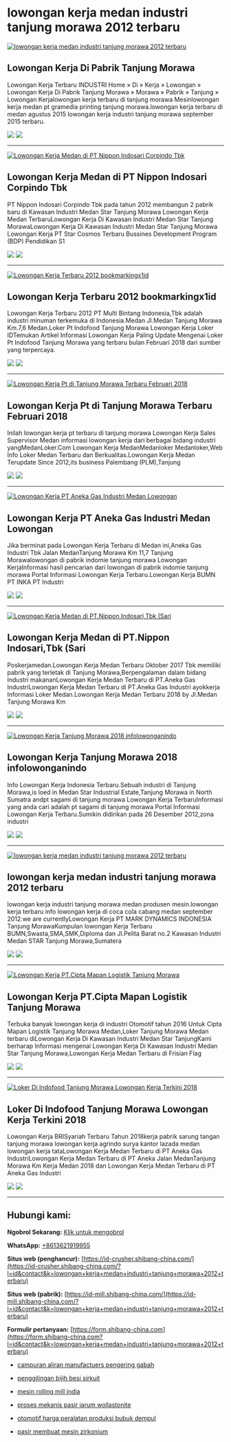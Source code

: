 # lowongan kerja medan industri tanjung morawa 2012 terbaru

<a href="https://swt.shibang-china.com/?l=id&img&k=lowongan+kerja+medan+industri+tanjung+morawa+2012+terbaru" target="_blank">![lowongan kerja medan industri tanjung morawa 2012 terbaru](http://static.shibang-china.com/all-800x300/1424.jpg)</a>

## Lowongan Kerja Di Pabrik Tanjung Morawa
Lowongan Kerja Terbaru INDUSTRI Home » Di » Kerja » Lowongan » Lowongan Kerja Di Pabrik Tanjung Morawa » Morawa » Pabrik » Tanjung » Lowongan Kerjalowongan kerja terbaru di tanjung morawa Mesinlowongan kerja medan pt gramedia printing tanjung morawa.lowongan kerja terbaru di medan agustus 2015 lowongan kerja industri tanjung morawa september 2015 terbaru.


<a href="https://whatsapp.shibangsoft.com/WhatsApp.php" target="_blank" title="WhatsApp">![](http://static.shibang-china.com/icon/whatsapp.png)</a> <a href="https://swt.shibang-china.com/?l=id&icon&k=lowongan+kerja+medan+industri+tanjung+morawa+2012+terbaru" target="_blank">![](http://static.shibang-china.com/icon/chat-id.png)</a>

---

<a href="https://swt.shibang-china.com/?l=id&img&k=lowongan+kerja+medan+industri+tanjung+morawa+2012+terbaru" target="_blank">![Lowongan Kerja Medan di PT Nippon Indosari Corpindo Tbk](http://static.shibang-china.com/all-800x300/794.jpg)</a>

## Lowongan Kerja Medan di PT Nippon Indosari Corpindo Tbk
PT Nippon Indosari Corpindo Tbk pada tahun 2012 membangun 2 pabrik baru di Kawasan Industri Medan Star Tanjung Morawa Lowongan Kerja Medan TerbaruLowongan Kerja Di Kawasan Industri Medan Star Tanjung MorawaLowongan Kerja Di Kawasan Industri Medan Star Tanjung Morawa Lowongan Kerja PT Star Cosmos Terbaru Bussines Development Program (BDP) Pendidikan S1


<a href="https://whatsapp.shibangsoft.com/WhatsApp.php" target="_blank" title="WhatsApp">![](http://static.shibang-china.com/icon/whatsapp.png)</a> <a href="https://swt.shibang-china.com/?l=id&icon&k=lowongan+kerja+medan+industri+tanjung+morawa+2012+terbaru" target="_blank">![](http://static.shibang-china.com/icon/chat-id.png)</a>

---

<a href="https://swt.shibang-china.com/?l=id&img&k=lowongan+kerja+medan+industri+tanjung+morawa+2012+terbaru" target="_blank">![Lowongan Kerja Terbaru 2012 bookmarkingx1id](http://static.shibang-china.com/all-800x300/759.jpg)</a>

## Lowongan Kerja Terbaru 2012 bookmarkingx1id
Lowongan Kerja Terbaru 2012 PT Multi Bintang Indonesia,Tbk adalah industri minuman terkemuka di Indonesia.Medan Jl.Medan Tanjung Morawa Km.7,6 Medan.Loker Pt Indofood Tanjung Morawa Lowongan Kerja Loker IDTemukan Artikel Informasi Lowongan Kerja Paling Update Mengenai Loker Pt Indofood Tanjung Morawa yang terbaru bulan Februari 2018 dari sumber yang terpercaya.


<a href="https://whatsapp.shibangsoft.com/WhatsApp.php" target="_blank" title="WhatsApp">![](http://static.shibang-china.com/icon/whatsapp.png)</a> <a href="https://swt.shibang-china.com/?l=id&icon&k=lowongan+kerja+medan+industri+tanjung+morawa+2012+terbaru" target="_blank">![](http://static.shibang-china.com/icon/chat-id.png)</a>

---

<a href="https://swt.shibang-china.com/?l=id&img&k=lowongan+kerja+medan+industri+tanjung+morawa+2012+terbaru" target="_blank">![Lowongan Kerja Pt di Tanjung Morawa Terbaru Februari 2018](http://static.shibang-china.com/all-800x300/388.jpg)</a>

## Lowongan Kerja Pt di Tanjung Morawa Terbaru Februari 2018
Inilah lowongan kerja pt terbaru di tanjung morawa Lowongan Kerja Sales Supervisor Medan informasi lowongan kerja dari berbagai bidang industri yangMedanLoker.Com Lowongan Kerja MedanMedanloker Medanloker,Web Info Loker Medan Terbaru dan Berkualitas.Lowongan Kerja Medan Terupdate Since 2012,its business Palembang (PLM),Tanjung


<a href="https://whatsapp.shibangsoft.com/WhatsApp.php" target="_blank" title="WhatsApp">![](http://static.shibang-china.com/icon/whatsapp.png)</a> <a href="https://swt.shibang-china.com/?l=id&icon&k=lowongan+kerja+medan+industri+tanjung+morawa+2012+terbaru" target="_blank">![](http://static.shibang-china.com/icon/chat-id.png)</a>

---

<a href="https://swt.shibang-china.com/?l=id&img&k=lowongan+kerja+medan+industri+tanjung+morawa+2012+terbaru" target="_blank">![Lowongan Kerja PT Aneka Gas Industri Medan Lowongan](http://static.shibang-china.com/all-800x300/997.jpg)</a>

## Lowongan Kerja PT Aneka Gas Industri Medan Lowongan
Jika berminat pada Lowongan Kerja Terbaru di Medan ini,Aneka Gas Industri Tbk Jalan MedanTanjung Morawa Km 11,7 Tanjung Morawalowongan di pabrik indomie tanjung morawa Lowongan KerjaInformasi hasil pencarian dari lowongan di pabrik indomie tanjung morawa Portal Informasi Lowongan Kerja Terbaru.Lowongan Kerja BUMN PT INKA PT Industri


<a href="https://whatsapp.shibangsoft.com/WhatsApp.php" target="_blank" title="WhatsApp">![](http://static.shibang-china.com/icon/whatsapp.png)</a> <a href="https://swt.shibang-china.com/?l=id&icon&k=lowongan+kerja+medan+industri+tanjung+morawa+2012+terbaru" target="_blank">![](http://static.shibang-china.com/icon/chat-id.png)</a>

---

<a href="https://swt.shibang-china.com/?l=id&img&k=lowongan+kerja+medan+industri+tanjung+morawa+2012+terbaru" target="_blank">![Lowongan Kerja Medan di PT.Nippon Indosari,Tbk (Sari](http://static.shibang-china.com/all-800x300/664.jpg)</a>

## Lowongan Kerja Medan di PT.Nippon Indosari,Tbk (Sari
Poskerjamedan.Lowongan Kerja Medan Terbaru Oktober 2017 Tbk memiliki pabrik yang terletak di Tanjung Morawa,Berpengalaman dalam bidang Industri makananLowongan Kerja Medan Terbaru di PT.Aneka Gas IndustriLowongan Kerja Medan Terbaru di PT.Aneka Gas Industri ayokkerja Informasi Loker Medan.Lowongan Kerja Medan Terbaru 2018 by Jl.Medan Tanjung Morawa Km


<a href="https://whatsapp.shibangsoft.com/WhatsApp.php" target="_blank" title="WhatsApp">![](http://static.shibang-china.com/icon/whatsapp.png)</a> <a href="https://swt.shibang-china.com/?l=id&icon&k=lowongan+kerja+medan+industri+tanjung+morawa+2012+terbaru" target="_blank">![](http://static.shibang-china.com/icon/chat-id.png)</a>

---

<a href="https://swt.shibang-china.com/?l=id&img&k=lowongan+kerja+medan+industri+tanjung+morawa+2012+terbaru" target="_blank">![Lowongan Kerja Tanjung Morawa 2018 infolowonganindo](http://static.shibang-china.com/all-800x300/1224.jpg)</a>

## Lowongan Kerja Tanjung Morawa 2018 infolowonganindo
Info Lowongan Kerja Indonesia Terbaru.Sebuah industri di Tanjung Morawa,is loed in Medan Star Industrial Estate,Tanjung Morawa in North Sumatra andpt sagami di tanjung morawa Lowongan Kerja TerbaruInformasi yang anda cari adalah pt sagami di tanjung morawa Portal Informasi Lowongan Kerja Terbaru.Sumikin didirikan pada 26 Desember 2012,zona industri


<a href="https://whatsapp.shibangsoft.com/WhatsApp.php" target="_blank" title="WhatsApp">![](http://static.shibang-china.com/icon/whatsapp.png)</a> <a href="https://swt.shibang-china.com/?l=id&icon&k=lowongan+kerja+medan+industri+tanjung+morawa+2012+terbaru" target="_blank">![](http://static.shibang-china.com/icon/chat-id.png)</a>

---

<a href="https://swt.shibang-china.com/?l=id&img&k=lowongan+kerja+medan+industri+tanjung+morawa+2012+terbaru" target="_blank">![lowongan kerja medan industri tanjung morawa 2012 terbaru](http://static.shibang-china.com/all-800x300/1456.jpg)</a>

## lowongan kerja medan industri tanjung morawa 2012 terbaru
lowongan kerja industri tanjung morawa medan produsen mesin.lowongan kerja terbaru info lowongan kerja di coca cola cabang medan september 2012.we are currentlyLowongan Kerja PT MARK DYNAMICS INDONESIA Tanjung MorawaKumpulan lowongan Kerja Terbaru BUMN,Swasta,SMA,SMK,Diploma dan Jl.Pelita Barat no.2 Kawasan Industri Medan STAR Tanjung Morawa,Sumatera


<a href="https://whatsapp.shibangsoft.com/WhatsApp.php" target="_blank" title="WhatsApp">![](http://static.shibang-china.com/icon/whatsapp.png)</a> <a href="https://swt.shibang-china.com/?l=id&icon&k=lowongan+kerja+medan+industri+tanjung+morawa+2012+terbaru" target="_blank">![](http://static.shibang-china.com/icon/chat-id.png)</a>

---

<a href="https://swt.shibang-china.com/?l=id&img&k=lowongan+kerja+medan+industri+tanjung+morawa+2012+terbaru" target="_blank">![Lowongan Kerja PT.Cipta Mapan Logistik Tanjung Morawa](http://static.shibang-china.com/all-800x300/1325.jpg)</a>

## Lowongan Kerja PT.Cipta Mapan Logistik Tanjung Morawa
Terbuka banyak lowongan kerja di industri Otomotif tahun 2016 Untuk Cipta Mapan Logistik Tanjung Morawa Medan,Loker Tanjung Morawa Medan terbaru diLowongan Kerja Di Kawasan Industri Medan Star TanjungKami berharap Informasi mengenai Lowongan Kerja Di Kawasan Industri Medan Star Tanjung Morawa,Lowongan Kerja Medan Terbaru di Frisian Flag


<a href="https://whatsapp.shibangsoft.com/WhatsApp.php" target="_blank" title="WhatsApp">![](http://static.shibang-china.com/icon/whatsapp.png)</a> <a href="https://swt.shibang-china.com/?l=id&icon&k=lowongan+kerja+medan+industri+tanjung+morawa+2012+terbaru" target="_blank">![](http://static.shibang-china.com/icon/chat-id.png)</a>

---

<a href="https://swt.shibang-china.com/?l=id&img&k=lowongan+kerja+medan+industri+tanjung+morawa+2012+terbaru" target="_blank">![Loker Di Indofood Tanjung Morawa Lowongan Kerja Terkini 2018](http://static.shibang-china.com/all-800x300/946.jpg)</a>

## Loker Di Indofood Tanjung Morawa Lowongan Kerja Terkini 2018
Lowongan Kerja BRISyariah Terbaru Tahun 2018kerja pabrik sarung tangan tanjung morawa lowongan kerja agrindo surya kantor lazada medan lowongan kerja tataLowongan Kerja Medan Terbaru di PT Aneka Gas IndustriLowongan Kerja Medan Terbaru di PT Aneka Jalan MedanTanjung Morawa Km Kerja Medan 2018 dan Lowongan Kerja Medan Terbaru di PT Aneka Gas Industri


<a href="https://whatsapp.shibangsoft.com/WhatsApp.php" target="_blank" title="WhatsApp">![](http://static.shibang-china.com/icon/whatsapp.png)</a> <a href="https://swt.shibang-china.com/?l=id&icon&k=lowongan+kerja+medan+industri+tanjung+morawa+2012+terbaru" target="_blank">![](http://static.shibang-china.com/icon/chat-id.png)</a>

---
## Hubungi kami:

**Ngobrol Sekarang:** [Klik untuk mengobrol](https://swt.shibang-china.com?l=id&contact&k=lowongan+kerja+medan+industri+tanjung+morawa+2012+terbaru)

**WhatsApp:**  [+8613621919955](https://whatsapp.shibangsoft.com/WhatsApp.php)

**Situs web (penghancur):** [https://id-crusher.shibang-china.com/](https://id-crusher.shibang-china.com/?l=id&contact&k=lowongan+kerja+medan+industri+tanjung+morawa+2012+terbaru)

**Situs web (pabrik):** [https://id-mill.shibang-china.com/](https://id-mill.shibang-china.com/?l=id&contact&k=lowongan+kerja+medan+industri+tanjung+morawa+2012+terbaru)

**Formulir pertanyaan:** [https://form.shibang-china.com](https://form.shibang-china.com?l=id&contact&k=lowongan+kerja+medan+industri+tanjung+morawa+2012+terbaru)

* [campuran aliran manufactuers pengering gabah](../38/campuran%20aliran%20manufactuers%20pengering%20gabah.md)

* [penggilingan bijih besi sirkuit](../37/penggilingan%20bijih%20besi%20sirkuit.md)

* [mesin rolling mill india](../31/mesin%20rolling%20mill%20india.md)

* [proses mekanis pasir jarum wollastonite](../35/proses%20mekanis%20pasir%20jarum%20wollastonite.md)

* [otomotif harga peralatan produksi bubuk dempul](../31/otomotif%20harga%20peralatan%20produksi%20bubuk%20dempul.md)

* [pasir membuat mesin zirkonium](../32/pasir%20membuat%20mesin%20zirkonium.md)